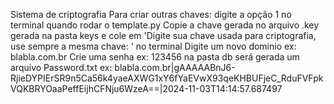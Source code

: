 Sistema de criptografia 
Para criar outras chaves: digite a opção 1 no terminal quando rodar o template.py
Copie a chave gerada no arquivo .key gerada na pasta keys e cole em 'Digite sua chave usada para criptografia, use sempre a mesma chave: ' no terminal
Digite um novo dominio ex: blabla.com.br
Crie uma senha ex: 123456
na pasta db será gerada um arquivo Password.txt 
ex: blabla.com.br|gAAAAABnJ6-RjieDYPIErSR9n5Ca56k4yaeAXWG1xY6fYaEVwX93qeKHBUFjeC_RduFVFpkVQKBRYOaaPeffEijhCFNju6WzeA==|2024-11-03T14:14:57.687497
